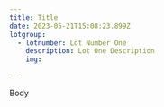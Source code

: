 ```yaml
---
title: Title
date: 2023-05-21T15:08:23.899Z
lotgroup:
  - lotnumber: Lot Number One
    description: Lot One Description
    img: 

---
```

B﻿ody